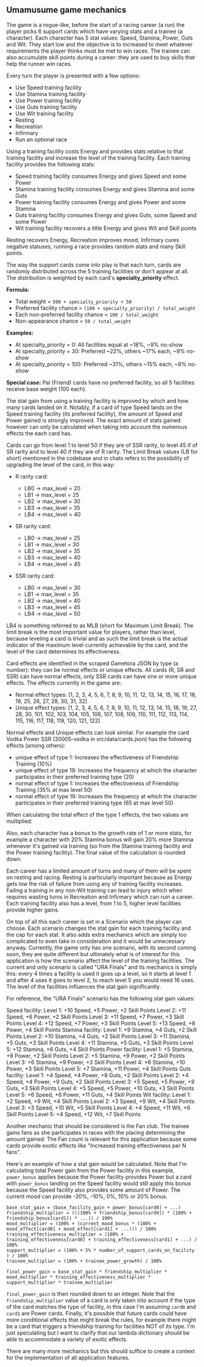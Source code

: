 ## Umamusume game mechanics

The game is a rogue-like, before the start of a racing career (a run) the player picks 6 support cards which have varying stats and a trainee (a character). Each character has 5 stat values: Speed, Stamina, Power, Guts and Wit. They start low and the objective is to increased to meet whatever requirements the player thinks must be met to win races. The trainee can also accumulate skill points during a career: they are used to buy skills that help the runner win races.

Every turn the player is presented with a few options:
- Use Speed training facility
- Use Stamina training facility
- Use Power training facility
- Use Guts training facility
- Use Wit training facility
- Resting
- Recreation
- Infirmary
- Run an optional race

Using a training facility costs Energy and provides stats relative to that training facility and increase the level of the training facility. Each training facility provides the following stats:
- Speed training facility consumes Energy and gives Speed and some Power
- Stamina training facility consumes Energy and gives Stamina and some Guts
- Power training facility consumes Energy and gives Power and some Stamina
- Guts training facility consumes Energy and gives Guts, some Speed and some Power
- Wit training facility recovers a little Energy and gives Wit and Skill points

Resting recovers Energy, Recreation improves mood, Infirmary cures negative statuses, running a race provides random stats and many Skill points.

The way the support cards come into play is that each turn, cards are randomly distributed across the 5 training facilities or don't appear at all. The distribution is weighted by each card's **specialty_priority** effect.

**Formula:**
- Total weight = `500 + specialty_priority + 50`
- Preferred facility chance = `(100 + specialty_priority) / total_weight`
- Each non-preferred facility chance = `100 / total_weight`  
- Non-appearance chance = `50 / total_weight`

**Examples:**
- At specialty_priority = 0: All facilities equal at ~18%, ~9% no-show
- At specialty_priority = 30: Preferred ~22%, others ~17% each, ~9% no-show
- At specialty_priority = 100: Preferred ~31%, others ~15% each, ~8% no-show

**Special case:** Pal (Friend) cards have no preferred facility, so all 5 facilities receive base weight (100 each).

The stat gain from using a training facility is improved by which and how many cards landed on it. Notably, if a card of type Speed lands on the Speed training facility (its preferred facility), the amount of Speed and Power gained is strongly improved. The exact amount of stats gained however can only be calculated when taking into account the numerous effects the each card has.

Cards can go from level 1 to level 50 if they are of SSR rarity, to level 45 if of SR rarity and to level 40 if they are of R rarity. The Limit Break values (LB for short) mentioned in the codebase and in chats refers to the possibility of upgrading the level of the card, in this way:

- R rarity card:
  - LB0 -> max_level = 20
  - LB1 -> max_level = 25
  - LB2 -> max_level = 30
  - LB3 -> max_level = 35
  - LB4 -> max_level = 40

- SR rarity card:
  - LB0 -> max_level = 25
  - LB1 -> max_level = 30
  - LB2 -> max_level = 35
  - LB3 -> max_level = 40
  - LB4 -> max_level = 45

- SSR rarity card:
  - LB0 -> max_level = 30
  - LB1 -> max_level = 35
  - LB2 -> max_level = 40
  - LB3 -> max_level = 45
  - LB4 -> max_level = 50
  
LB4 is something referred to as MLB (short for Maximum Limit Break). The limit break is the most important value for players, rather than level, because leveling a card is trivial and as such the limit break is the actual indicator of the maximum level currently achievable by the card, and the level of the card determines its effectiveness.

Card effects are identified in the scraped Gametora JSON by type (a number): they can be normal effects or unique effects. All cards (R, SR and SSR) can have normal effects, only SSR cards can have one or more unique effects. The effects currently in the game are:
- Normal effect types: [1, 2, 3, 4, 5, 6, 7, 8, 9, 10, 11, 12, 13, 14, 15, 16, 17, 18, 19, 25, 26, 27, 28, 30, 31, 32]
- Unique effect types: [1, 2, 3, 4, 5, 6, 7, 8, 9, 10, 11, 12, 13, 14, 15, 18, 19, 27, 28, 30, 101, 102, 103, 104, 105, 106, 107, 108, 109, 110, 111, 112, 113, 114, 115, 116, 117, 118, 119, 120, 121, 122]

Normal effects and Unique effects can look similar. For example the card Vodka Power SSR (30005-vodka in src/data/cards.json) has the following effects (among others):
- unique effect of type 1: Increases the effectiveness of Friendship Training (10%)
- unique effect of type 19: Increases the frequency at which the character participates in their preferred training type (20)
- normal effect of type 1: Increases the effectiveness of Friendship Training (35% at max level 50)
- normal effect of type 19: Increases the frequency at which the character participates in their preferred training type (65 at max level 50)

When calculating the total effect of the type 1 effects, the two values are multiplied: 

Also, each character has a bonus to the growth rate of 1 or more stats, for example a character with 20% Stamina bonus will gain 20% more Stamina whenever it's gained via training (so from the Stamina training facility and the Power training facility). The final value of the calculation is rounded down.

Each career has a limited amount of turns and many of them will be spent on resting and racing. Resting is particularly important because as Energy gets low the risk of failure from using any of training facility increases. Failing a training in any non-Wit training can lead to injury which when requires wasting turns in Recreation and Infirmary which can ruin a career. Each training facility also has a level, from 1 to 5, higher level facilities provide higher gains.

On top of all this each career is set in a Scenario which the player can choose. Each scenario changes the stat gain for each training facility and the cap for each stat. It also adds extra mechanics which are simply too complicated to even take in consideration and it would be unnecessary anyway. Currently, the game only has one scenario, with its second coming soon, they are quite different but ultimately what is of interest for this application is how the scenario affect the level of the training facilities. The current and only scenario is called "URA Finals" and its mechanics is simply this: every 4 times a facility is used it goes up a level, so it starts at level 1 and after 4 uses it goes to level 2, to reach level 5 you would need 16 uses. The level of the facilities influences the stat gain significantly.

For reference, the "URA Finals" scenario has the following stat gain values:

Speed facility:
    Level 1: +10 Speed, +5 Power, +2 Skill Points
    Level 2: +11 Speed, +6 Power, +2 Skill Points
    Level 3: +11 Speed, +7 Power, +3 Skill Points
    Level 4: +12 Speed, +7 Power, +3 Skill Points
    Level 5: +13 Speed, +8 Power, +4 Skill Points
Stamina facility:
    Level 1: +9 Stamina, +4 Guts, +2 Skill Points
    Level 2: +10 Stamina, +4 Guts, +2 Skill Points
    Level 3: +11 Stamina, +5 Guts, +3 Skill Points
    Level 4: +11 Stamina, +5 Guts, +3 Skill Points
    Level 5: +12 Stamina, +6 Guts, +4 Skill Points
Power facility:
    Level 1: +5 Stamina, +8 Power, +2 Skill Points
    Level 2: +5 Stamina, +9 Power, +2 Skill Points
    Level 3: +6 Stamina, +9 Power, +3 Skill Points
    Level 4: +6 Stamina, +10 Power, +3 Skill Points
    Level 5: +7 Stamina, +11 Power, +4 Skill Points
Guts facility:
    Level 1: +4 Speed, +4 Power, +8 Guts, +2 Skill Points
    Level 2: +4 Speed, +4 Power, +9 Guts, +2 Skill Points
    Level 3: +5 Speed, +5 Power, +9 Guts, +3 Skill Points
    Level 4: +5 Speed, +5 Power, +10 Guts, +3 Skill Points
    Level 5: +6 Speed, +6 Power, +11 Guts, +4 Skill Points
Wit facility:
    Level 1: +2 Speed, +9 Wit, +4 Skill Points
    Level 2: +3 Speed, +9 Wit, +4 Skill Points
    Level 3: +3 Speed, +10 Wit, +5 Skill Points
    Level 4: +4 Speed, +11 Wit, +6 Skill Points
    Level 5: +4 Speed, +12 Wit, +7 Skill Points

Another mechanic that should be considered is the Fan club. The trainee gains fans as she participates in races with the placing determining the amount gained. The Fan count is relevant for this application because some cards provide exotic effects like "Increased training effectiveness per N fans".

Here's an example of how a stat gain would be calculated. Note that I'm calculating total Power gain from the Power facility in this example, `power_bonus` applies because the Power facility provides Power but a card with `power_bonus` landing on the Speed facility would still apply this bonus because the Speed facility also provides some amount of Power. The current mood can provide -20%, -10%, 0%, 10% or 20% bonus.
```
base_stat_gain = (base_facility_gain + power_bonus[card0] + ...)
friendship_multiplier = (((100% + friendship_bonus[card0]) * (100% + friendship_bonus[card1]) * ...)) / 100%
mood_multiplier = (100% + (current_mood_bonus * (100% + mood_effect[card0] + mood_effect[card1] + ...))) / 100%
training_effectiveness_multiplier = (100% + training_effectiveness[card0] + training_effectiveness[card1] + ...) / 100%
support_multiplier = (100% + 5% * number_of_support_cards_on_facility ) / 100%
trainee_multiplier = (100% + trainee_power_growth) / 100%

final_power_gain = base_stat_gain * friendship_multiplier * mood_multiplier * training_effectiveness_multiplier * support_multiplier * trainee_multiplier
```

`final_power_gain` is then rounded down to an integer. Note that the `friendship_multiplier` value of a card is only taken into account if the type of the card matches the type of facility, in this case I'm assuming `card0` and `card1` are Power cards.
Finally, it's possible that future cards could have more conditional effects that might break the rules, for example there might be a card that triggers a friendship training for facilities NOT of its type. I'm just speculating but I want to clarify that our lambda dictionary should be able to accommodate a variety of exotic effects.

There are many more mechanics but this should suffice to create a context for the implementation of all application features.
